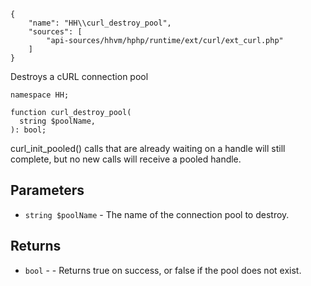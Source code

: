 ``` yamlmeta
{
    "name": "HH\\curl_destroy_pool",
    "sources": [
        "api-sources/hhvm/hphp/runtime/ext/curl/ext_curl.php"
    ]
}
```




Destroys a cURL connection pool




``` Hack
namespace HH;

function curl_destroy_pool(
  string $poolName,
): bool;
```




curl_init_pooled() calls that are
already waiting on a handle will still complete, but no new calls
will receive a pooled handle.




## Parameters




+ ` string $poolName ` - The name of the connection pool to destroy.




## Returns




* ` bool ` - - Returns true on success, or false if the pool does not
  exist.
<!-- HHAPIDOC -->
